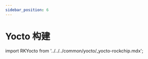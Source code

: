 ```yaml
---
sidebar_position: 6
---
```


# Yocto 构建

import RKYocto from '../../../common/yocto/\_yocto-rockchip.mdx';

<RKYocto />
